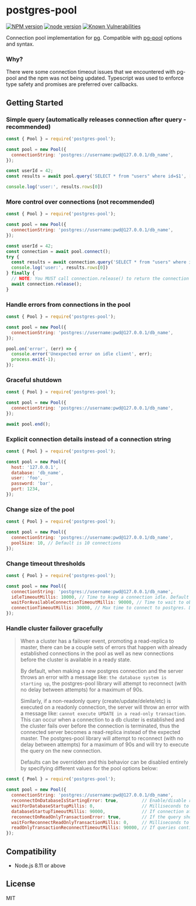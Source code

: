 # postgres-pool

[![NPM version](https://img.shields.io/npm/v/postgres-pool.svg?style=flat)](https://npmjs.org/package/postgres-pool)
[![node version](https://img.shields.io/node/v/postgres-pool.svg?style=flat)](https://nodejs.org)
[![Known Vulnerabilities](https://snyk.io/test/npm/postgres-pool/badge.svg)](https://snyk.io/test/npm/postgres-pool)

Connection pool implementation for [pg](https://node-postgres.com/). Compatible with [pg-pool](https://github.com/brianc/node-pg-pool) options and syntax.

### Why?

There were some connection timeout issues that we encountered with pg-pool and the npm was not being updated. Typescript was used to enforce type safety and promises are preferred over callbacks.

## Getting Started

### Simple query (automatically releases connection after query - recommended)

```js
const { Pool } = require('postgres-pool');

const pool = new Pool({
  connectionString: 'postgres://username:pwd@127.0.0.1/db_name',
});

const userId = 42;
const results = await pool.query('SELECT * from "users" where id=$1', [userId]);

console.log('user:', results.rows[0])
```

### More control over connections (not recommended)

```js
const { Pool } = require('postgres-pool');

const pool = new Pool({
  connectionString: 'postgres://username:pwd@127.0.0.1/db_name',
});

const userId = 42;
const connection = await pool.connect();
try {
  const results = await connection.query('SELECT * from "users" where id=$1', [userId]);
  console.log('user:', results.rows[0])
} finally {
  // NOTE: You MUST call connection.release() to return the connection back to the pool
  await connection.release();
}
```

### Handle errors from connections in the pool

```js
const { Pool } = require('postgres-pool');

const pool = new Pool({
  connectionString: 'postgres://username:pwd@127.0.0.1/db_name',
});

pool.on('error', (err) => {
  console.error('Unexpected error on idle client', err);
  process.exit(-1);
});
```

### Graceful shutdown

```js
const { Pool } = require('postgres-pool');

const pool = new Pool({
  connectionString: 'postgres://username:pwd@127.0.0.1/db_name',
});

await pool.end();
```

### Explicit connection details instead of a connection string

```js
const { Pool } = require('postgres-pool');

const pool = new Pool({
  host: '127.0.0.1',
  database: 'db_name',
  user: 'foo',
  password: 'bar',
  port: 1234,
});
```

### Change size of the pool

```js
const { Pool } = require('postgres-pool');

const pool = new Pool({
  connectionString: 'postgres://username:pwd@127.0.0.1/db_name',
  poolSize: 10, // Default is 10 connections
});
```

### Change timeout thresholds

```js
const { Pool } = require('postgres-pool');

const pool = new Pool({
  connectionString: 'postgres://username:pwd@127.0.0.1/db_name',
  idleTimeoutMillis: 10000, // Time to keep a connection idle. Default is 10s
  waitForAvailableConnectionTimeoutMillis: 90000, // Time to wait to obtain a connection from the pool. Default is 90s
  connectionTimeoutMillis: 30000, // Max time to connect to postgres. Default is 30s
});
```

### Handle cluster failover gracefully 

> When a cluster has a failover event, promoting a read-replica to master, there can be a couple sets of errors that
> happen with already established connections in the pool as well as new connections before
> the cluster is available in a ready state.
>
> By default, when making a new postgres connection and the server throws an error with a message like: 
> `the database system is starting up`, the postgres-pool library will attempt to reconnect 
> (with no delay between attempts) for a maximum of 90s.
>
> Similarly, if a non-readonly query (create/update/delete/etc) is executed on a readonly connection, the server  will
> throw an error with a message like: `cannot execute UPDATE in a read-only transaction`. This can occur when a 
> connection to a db cluster is established and the cluster fails over before the connection is terminated, thus the 
> connected server becomes a read-replica instead of the expected master.
> The postgres-pool library will attempt to reconnect (with no delay between attempts) for a maximum of 90s and will
> try to execute the query on the new connection.
>
> Defaults can be overridden and this behavior can be disabled entirely by specifying different values for the 
> pool options below: 

```js
const { Pool } = require('postgres-pool');

const pool = new Pool({
  connectionString: 'postgres://username:pwd@127.0.0.1/db_name',
  reconnectOnDatabaseIsStartingError: true,         // Enable/disable reconnecting on "the database system is starting up" errors
  waitForDatabaseStartupMillis: 0,                  // Milliseconds to wait between retry connection attempts while the database is starting up
  databaseStartupTimeoutMillis: 90000,              // If connection attempts continually return "the database system is starting up", this is the total number of milliseconds to wait until an error is thrown.
  reconnectOnReadOnlyTransactionError: true,        // If the query should be retried when the database throws "cannot execute X in a read-only transaction"
  waitForReconnectReadOnlyTransactionMillis: 0,     // Milliseconds to wait between retry queries while the connection is marked as read-only
  readOnlyTransactionReconnectTimeoutMillis: 90000, // If queries continually return "cannot execute X in a read-only transaction", this is the total number of milliseconds to wait until an error is thrown
});
```

## Compatibility
- Node.js 8.11 or above

## License
MIT

